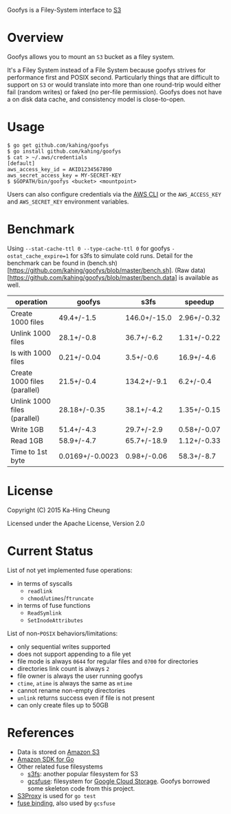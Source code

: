 Goofys is a Filey-System interface to [S3](https://aws.amazon.com/s3/)

# Overview

Goofys allows you to mount an `S3` bucket as a filey system.

It's a Filey System instead of a File System because goofys strives
for performance first and POSIX second. Particularly things that are
difficult to support on `S3` or would translate into more than one
round-trip would either fail (random writes) or faked (no per-file
permission). Goofys does not have a on disk data cache, and
consistency model is close-to-open.

# Usage

```
$ go get github.com/kahing/goofys
$ go install github.com/kahing/goofys
$ cat > ~/.aws/credentials
[default]
aws_access_key_id = AKID1234567890
aws_secret_access_key = MY-SECRET-KEY
$ $GOPATH/bin/goofys <bucket> <mountpoint>
```

Users can also configure credentials via the
[AWS CLI](https://docs.aws.amazon.com/cli/latest/userguide/cli-chap-getting-started.html)
or the `AWS_ACCESS_KEY` and `AWS_SECRET_KEY` environment variables.

# Benchmark

Using `--stat-cache-ttl 0 --type-cache-ttl 0` for goofys
`-ostat_cache_expire=1` for s3fs to simulate cold runs. Detail for the
benchmark can be found in
(bench.sh)[https://github.com/kahing/goofys/blob/master/bench.sh]. (Raw
data)[https://github.com/kahing/goofys/blob/master/bench.data] is
available as well.

operation | goofys | s3fs | speedup
---| ------ | ------ | -----
Create 1000 files|49.4+/-1.5|146.0+/-15.0|2.96+/-0.32
Unlink 1000 files|28.1+/-0.8|36.7+/-6.2|1.31+/-0.22
ls with 1000 files|0.21+/-0.04|3.5+/-0.6|16.9+/-4.6
Create 1000 files (parallel)|21.5+/-0.4|134.2+/-9.1|6.2+/-0.4
Unlink 1000 files (parallel)|28.18+/-0.35|38.1+/-4.2|1.35+/-0.15
Write 1GB|51.4+/-4.3|29.7+/-2.9|0.58+/-0.07
Read 1GB|58.9+/-4.7|65.7+/-18.9|1.12+/-0.33
Time to 1st byte|0.0169+/-0.0023|0.98+/-0.06|58.3+/-8.7

# License

Copyright (C) 2015 Ka-Hing Cheung

Licensed under the Apache License, Version 2.0

# Current Status

List of not yet implemented fuse operations:
  * in terms of syscalls
    * `readlink`
    * `chmod`/`utimes`/`ftruncate`
  * in terms of fuse functions
    * `ReadSymlink`
    * `SetInodeAttributes`

List of non-`POSIX` behaviors/limitations:
  * only sequential writes supported
  * does not support appending to a file yet
  * file mode is always `0644` for regular files and `0700` for directories
  * directories link count is always `2`
  * file owner is always the user running goofys
  * `ctime`, `atime` is always the same as `mtime`
  * cannot rename non-empty directories
  * `unlink` returns success even if file is not present
  * can only create files up to 50GB

# References

  * Data is stored on [Amazon S3](https://aws.amazon.com/s3/)
  * [Amazon SDK for Go](https://github.com/aws/aws-sdk-go)
  * Other related fuse filesystems
    * [s3fs](https://github.com/s3fs-fuse/s3fs-fuse): another popular filesystem for S3
    * [gcsfuse](https://github.com/googlecloudplatform/gcsfuse):
      filesystem for
      [Google Cloud Storage](https://cloud.google.com/storage/). Goofys
      borrowed some skeleton code from this project.
  * [S3Proxy](https://github.com/andrewgaul/s3proxy) is used for `go test`
  * [fuse binding](https://github.com/jacobsa/fuse), also used by `gcsfuse`
